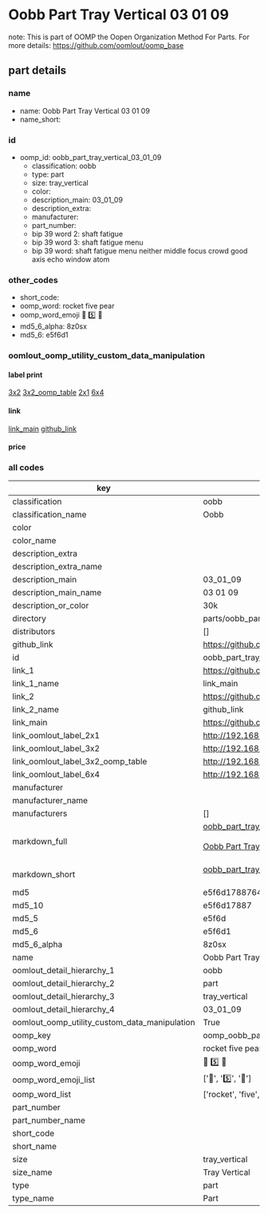 # Oobb Part Tray Vertical 03 01 09  

note: This is part of OOMP the Oopen Organization Method For Parts. For more details: https://github.com/oomlout/oomp_base

##  part details





### name
* name: Oobb Part Tray Vertical 03 01 09
* name_short: 
### id
* oomp_id: oobb_part_tray_vertical_03_01_09
  * classification: oobb
  * type: part
  * size: tray_vertical
  * color: 
  * description_main: 03_01_09
  * description_extra: 
  * manufacturer: 
  * part_number: 
  * bip 39 word 2: shaft fatigue
  * bip 39 word 3: shaft fatigue menu
  * bip 39 word: shaft fatigue menu neither middle focus crowd good axis echo window atom

### other_codes
* short_code: 
* oomp_word: rocket five pear
* oomp_word_emoji :rocket: :five: :pear:
* md5_6_alpha: 8z0sx
* md5_6: e5f6d1






### oomlout_oomp_utility_custom_data_manipulation
#### label print
[3x2](http://192.168.1.245:1112/?label=oomp%208z0sx)
[3x2_oomp_table](http://192.168.1.107:1112/?label=oomp%208z0sx)
[2x1](http://192.168.1.242:1112/?label=oomp%208z0sx)
[6x4](http://192.168.1.55:1112/?label=oomp%208z0sx)    

#### link

[link_main](https://github.com/oomlout/oomlout_oomp_current_version_messy/tree/main/parts/oobb_part_tray_vertical_03_01_09) [github_link](https://github.com/oomlout/oomlout_oomp_part_src/tree/main/parts/oobb_part_tray_vertical_03_01_09)                             

#### price







### all codes 
| key | value |  
| --- | --- |  
| classification | oobb |  
| classification_name | Oobb |  
| color |  |  
| color_name |  |  
| description_extra |  |  
| description_extra_name |  |  
| description_main | 03_01_09 |  
| description_main_name | 03 01 09 |  
| description_or_color | 30k |  
| directory | parts/oobb_part_tray_vertical_03_01_09 |  
| distributors | [] |  
| github_link | https://github.com/oomlout/oomlout_oomp_part_src/tree/main/parts/oobb_part_tray_vertical_03_01_09 |  
| id | oobb_part_tray_vertical_03_01_09 |  
| link_1 | https://github.com/oomlout/oomlout_oomp_current_version_messy/tree/main/parts/oobb_part_tray_vertical_03_01_09 |  
| link_1_name | link_main |  
| link_2 | https://github.com/oomlout/oomlout_oomp_part_src/tree/main/parts/oobb_part_tray_vertical_03_01_09 |  
| link_2_name | github_link |  
| link_main | https://github.com/oomlout/oomlout_oomp_current_version_messy/tree/main/parts/oobb_part_tray_vertical_03_01_09 |  
| link_oomlout_label_2x1 | http://192.168.1.242:1112/?label=oomp%208z0sx |  
| link_oomlout_label_3x2 | http://192.168.1.245:1112/?label=oomp%208z0sx |  
| link_oomlout_label_3x2_oomp_table | http://192.168.1.107:1112/?label=oomp%208z0sx |  
| link_oomlout_label_6x4 | http://192.168.1.55:1112/?label=oomp%208z0sx |  
| manufacturer |  |  
| manufacturer_name |  |  
| manufacturers | [] |  
| markdown_full | [oobb_part_tray_vertical_03_01_09](https://github.com/oomlout/oomlout_oomp_current_version_messy/tree/main/parts/oobb_part_tray_vertical_03_01_09)<br>[](https://github.com/oomlout/oomlout_oomp_current_version_messy/tree/main/parts/oobb_part_tray_vertical_03_01_09)<br>[Oobb Part Tray Vertical 03 01 09](https://github.com/oomlout/oomlout_oomp_current_version_messy/tree/main/parts/oobb_part_tray_vertical_03_01_09)<br><br> |  
| markdown_short | [oobb_part_tray_vertical_03_01_09](https://github.com/oomlout/oomlout_oomp_current_version_messy/tree/main/parts/oobb_part_tray_vertical_03_01_09)<br><br> |  
| md5 | e5f6d1788764668968c629431654f627 |  
| md5_10 | e5f6d17887 |  
| md5_5 | e5f6d |  
| md5_6 | e5f6d1 |  
| md5_6_alpha | 8z0sx |  
| name | Oobb Part Tray Vertical 03 01 09 |  
| oomlout_detail_hierarchy_1 | oobb |  
| oomlout_detail_hierarchy_2 | part |  
| oomlout_detail_hierarchy_3 | tray_vertical |  
| oomlout_detail_hierarchy_4 | 03_01_09 |  
| oomlout_oomp_utility_custom_data_manipulation | True |  
| oomp_key | oomp_oobb_part_tray_vertical_03_01_09 |  
| oomp_word | rocket five pear |  
| oomp_word_emoji | :rocket: :five: :pear: |  
| oomp_word_emoji_list | [':rocket:', ':five:', ':pear:'] |  
| oomp_word_list | ['rocket', 'five', 'pear'] |  
| part_number |  |  
| part_number_name |  |  
| short_code |  |  
| short_name |  |  
| size | tray_vertical |  
| size_name | Tray Vertical |  
| type | part |  
| type_name | Part |  
